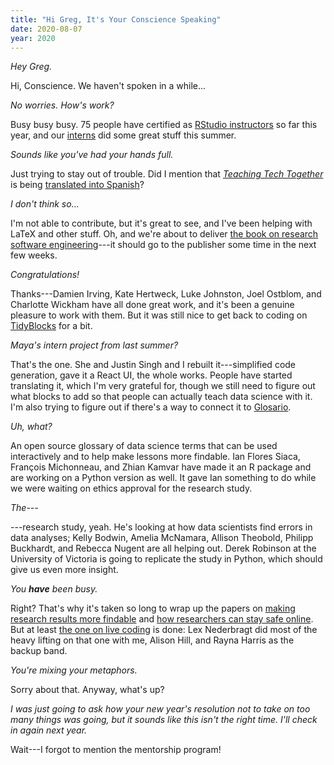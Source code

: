 ```yaml
---
title: "Hi Greg, It's Your Conscience Speaking"
date: 2020-08-07
year: 2020
---
```


*Hey Greg.*

Hi, Conscience. We haven't spoken in a while...

*No worries. How's work?*

Busy busy busy.
75 people have certified as [RStudio instructors](https://education.rstudio.com/trainers/) so far this year,
and our [interns](https://education.rstudio.com/tags/internship/) did some great stuff this summer.

*Sounds like you've had your hands full.*

Just trying to stay out of trouble.
Did I mention that [*Teaching Tech Together*](https://teachtogether.tech) is being
[translated into Spanish](https://teachtogether.tech/es/index.html)?

*I don't think so...*

I'm not able to contribute, but it's great to see, and I've been helping with LaTeX and other stuff.
Oh, and we're about to deliver
[the book on research software engineering](https://github.com/merely-useful/merely-useful.github.io/)---it
should go to the publisher some time in the next few weeks.

*Congratulations!*

Thanks---Damien Irving, Kate Hertweck, Luke Johnston, Joel Ostblom, and Charlotte Wickham have all done great work,
and it's been a genuine pleasure to work with them.
But it was still nice to get back to coding on [TidyBlocks](https://tidyblocks.tech) for a bit.

*Maya's intern project from last summer?*

That's the one.
She and Justin Singh and I rebuilt it---simplified code generation,
gave it a React UI,
the whole works.
People have started translating it,
which I'm very grateful for,
though we still need to figure out what blocks to add so that people can actually teach data science with it.
I'm also trying to figure out if there's a way to connect it to [Glosario](https://carpentries.github.io/glosario/).

*Uh, what?*

An open source glossary of data science terms
that can be used interactively and to help make lessons more findable.
Ian Flores Siaca, François Michonneau, and Zhian Kamvar have made it an R package
and are working on a Python version as well.
It gave Ian something to do while we were waiting on ethics approval for the research study.

*The---*

---research study, yeah.
He's looking at how data scientists find errors in data analyses;
Kelly Bodwin, Amelia McNamara, Allison Theobold, Philipp Buckhardt, and Rebecca Nugent are all helping out.
Derek Robinson at the University of Victoria is going to replicate the study in Python,
which should give us even more insight.

*You <b>have</b> been busy.*

Right?
That's why it's taken so long to wrap up the papers on
[making research results more findable](https://github.com/gvwilson/10-findable/)
and [how researchers can stay safe online](https://github.com/gvwilson/10-safety/).
But at least [the one on live coding](https://github.com/lexnederbragt/ten_quick_tips_live_coding) is done:
Lex Nederbragt did most of the heavy lifting on that one with me, Alison Hill, and Rayna Harris as the backup band.

*You're mixing your metaphors.*

Sorry about that.
Anyway,
what's up?

*I was just going to ask how your new year's resolution not to take on too many things was going,
but it sounds like this isn't the right time.
I'll check in again next year.*

Wait---I forgot to mention the mentorship program!
